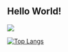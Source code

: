 ## Hello World!

<div>
<picture>
  <source
    srcset="https://github-readme-stats.vercel.app/api?username=FelipeAMarques&show_icons=true&theme=dark"
    media="(prefers-color-scheme: dark)"
  />
  <source
    srcset="https://github-readme-stats.vercel.app/api?username=FelipeAMarques&show_icons=true"
    media="(prefers-color-scheme: light), (prefers-color-scheme: no-preference)"
  />
  <img src="https://github-readme-stats.vercel.app/api?username=FelipeAMarques&show_icons=true" />
</picture>

[![Top Langs](https://github-readme-stats.vercel.app/api/top-langs/?username=FelipeAMarques&layout=donut-vertical)](https://github.com/anuraghazra/github-readme-stats)
<div>
